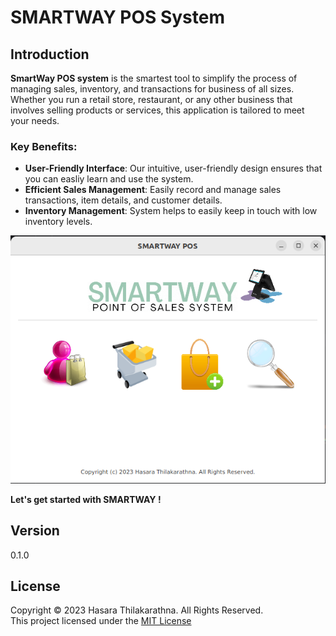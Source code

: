 # SMARTWAY POS System

## Introduction
**SmartWay POS system** is the smartest tool to simplify the process of managing sales, inventory, and transactions for business of all sizes. Whether you run a retail store, restaurant, or any other business that involves selling products or services, this application is tailored to meet your needs.

### Key Benefits:

- **User-Friendly Interface**: Our intuitive, user-friendly design ensures that you can easliy learn and use the system.
- **Efficient Sales Management**: Easily record and manage sales transactions, item details, and customer details.
- **Inventory Management**: System helps to easily keep in touch with low inventory levels.

![Home view UI of the application](/img/homeview.png)

**Let's get started with SMARTWAY !**

## Version
0.1.0

## License
Copyright &copy; 2023 Hasara Thilakarathna. All Rights Reserved. <br>
This project licensed under the [MIT License](License.txt)
